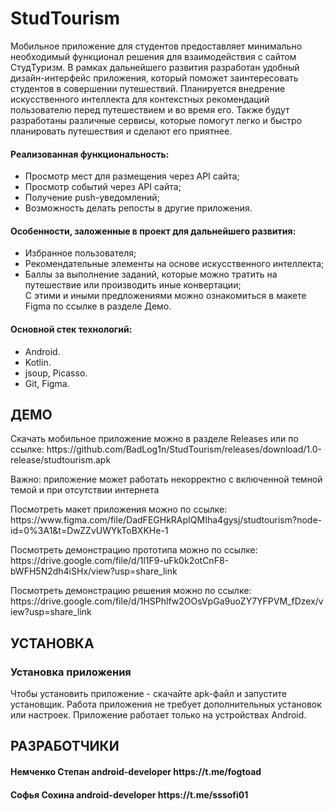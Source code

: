 # StudTourism

<p>Мобильное приложение для студентов предоставляет минимально необходимый функционал решения для взаимодействия с сайтом СтудТуризм. В рамках дальнейшего развития разработан удобный дизайн-интерфейс приложения, который поможет заинтересовать студентов в совершении путешествий. Планируется внедрение искусственного интеллекта для контекстных рекомендаций пользователю перед путешествием и во время его. Также будут разработаны различные сервисы, которые помогут легко и быстро планировать путешествия и сделают его приятнее.</p>

<h4>Реализованная функциональность:</h4>
<ul>
    <li>Просмотр мест для размещения через API сайта;</li>
    <li>Просмотр событий через API сайта;</li>
    <li>Получение push-уведомлений;</li>
    <li>Возможность делать репосты в другие приложения.</li>
</ul> 
<h4>Особенности, заложенные в проект для дальнейшего развития:</h4>
<ul>
 <li>Избранное пользователя;</li>
 <li>Рекомендательные элементы на основе искусственного интеллекта;</li>
 <li>Баллы за выполнение заданий, которые можно тратить на путешествие или производить иные конвертации;</li> 
 </li>С этими и иными предложениями можно ознакомиться в макете Figma по ссылке в разделе Демо.</li> 
 </ul>
<h4>Основной стек технологий:</h4>
<ul>
  <li>Android.</li>
	<li>Kotlin.</li>
  <li>jsoup, Picasso.</li>
	<li>Git, Figma.</li>
  
 </ul>
 
ДЕМО
------------
<p>Скачать мобильное приложение можно в разделе Releases или по ссылке: https://github.com/BadLog1n/StudTourism/releases/download/1.0-release/studtourism.apk
<p>Важно: приложение может работать некорректно с включенной темной темой и при отсутствии интернета<p>
<p>Посмотреть макет приложения можно по ссылке: https://www.figma.com/file/DadFEGHkRApIQMIha4gysj/studtourism?node-id=0%3A1&t=DwZZvUWYkToBXKHe-1</p>
<p>Посмотреть демонстрацию прототипа можно по ссылке: https://drive.google.com/file/d/1l1F9-uFk0k2otCnF8-bWFH5N2dh4iSHx/view?usp=share_link</p>
<p>Посмотреть демонстрацию решения можно по ссылке: https://drive.google.com/file/d/1HSPhlfw2OOsVpGa9uoZY7YFPVM_fDzex/view?usp=share_link</p>

УСТАНОВКА
------------
### Установка приложения

Чтобы установить приложение - скачайте apk-файл и запустите установщик. Работа приложения не требует дополнительных установок или настроек. Приложение работает только на устройствах Android.


РАЗРАБОТЧИКИ
------------
<h4>Немченко Степан android-developer https://t.me/fogtoad </h4>
<h4>Софья Сохина android-developer https://t.me/sssofi01 </h4>


